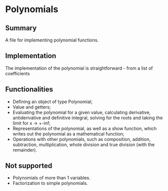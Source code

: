 # Polynomials

## Summary

A file for implementing polynomial functions.

## Implementation

The implementation of the polynomial is straightforward - from a list of coefficients

## Functionalities

- Defining an object of type Polynomial;
- Value and getters;
- Evaluating the polynomial for a given value, calculating derivative, antiderivative and definitive integral, solving for the roots and taking the limit for x -> +-inf;
- Representations of the polynomial, as well as a show function, which writes out the polynomial as a mathematical function;
- Operations with other polynomials, such as composition, addition, subtraction, multiplication, whole division and true division (with the remainder).

## Not supported

- Polynomials of more than 1 variables.
- Factorization to simple polynomials.
